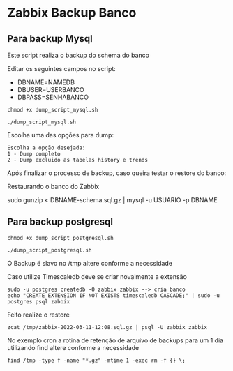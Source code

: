 # Zabbix Backup Banco

## Para backup Mysql

Este script realiza o backup do schema do banco

Editar os seguintes campos no script:

- DBNAME=NAMEDB
- DBUSER=USERBANCO
- DBPASS=SENHABANCO

```
chmod +x dump_script_mysql.sh

./dump_script_mysql.sh
```
Escolha uma das opções para dump:

```
Escolha a opção desejada: 
1 - Dump completo
2 - Dump excluido as tabelas history e trends
```

Após finalizar o processo de backup, caso queira testar o restore do banco:

Restaurando o banco do Zabbix

sudo gunzip < DBNAME-schema.sql.gz | mysql -u USUARIO -p DBNAME

## Para backup postgresql

```
chmod +x dump_script_postgresql.sh

./dump_script_postgresql.sh
```
O Backup é slavo no /tmp altere conforme a necessidade 

Caso utilize Timescaledb deve se criar novalmente a extensão

```
sudo -u postgres createdb -O zabbix zabbix --> cria banco 
echo "CREATE EXTENSION IF NOT EXISTS timescaledb CASCADE;" | sudo -u postgres psql zabbix
```
Feito realize o restore 
```
zcat /tmp/zabbix-2022-03-11-12:08.sql.gz | psql -U zabbix zabbix
```
No exemplo cron a rotina de retenção de arquivo de backups para um 1 dia utilizando find altere conforme a necessidade
```
find /tmp -type f -name "*.gz" -mtime 1 -exec rm -f {} \;
```
